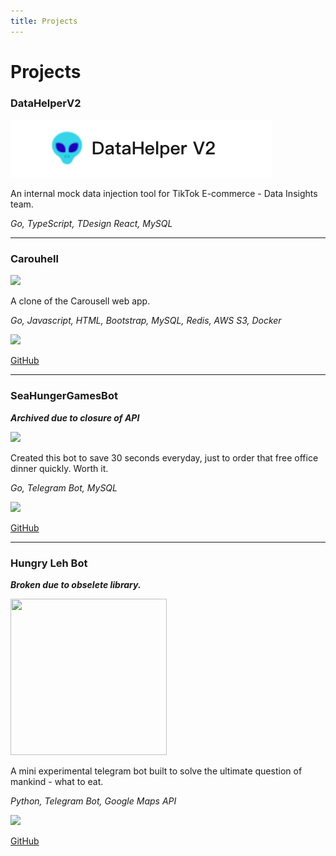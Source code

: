 ```yaml
---
title: Projects
---
```


# Projects

### DataHelperV2
<img src="./img/datahelperv2.png"  />

An internal mock data injection tool for TikTok E-commerce - Data Insights team.

*Go, TypeScript, TDesign React, MySQL*

---

### Carouhell
<img src="./img/carouhell.png" width="500" />

A clone of the Carousell web app.

*Go, Javascript, HTML, Bootstrap, MySQL, Redis, AWS S3, Docker*

<img src="./img/github.png" width="16"/> 

[GitHub](https://github.com/aaronangxz/Carouhell)

---

### SeaHungerGamesBot

***Archived due to closure of API***

<img src="/img/seahungergames.jpeg" width="250" />

Created this bot to save 30 seconds everyday, just to order that free office dinner quickly. Worth it.

*Go, Telegram Bot, MySQL*

<img src="./img/github.png" width="16"/> 

[GitHub](https://github.com/aaronangxz/SeaDinner)

---

### Hungry Leh Bot 

***Broken due to obselete library.***

<img src="./img/hungrylehbot.png" width="250" height="250" />

A mini experimental telegram bot built to solve the ultimate question of mankind - what to eat.


*Python, Telegram Bot, Google Maps API*

<img src="./img/github.png" width="16"/> 

[GitHub](https://github.com/aaronangxz/hungrylehbot)

